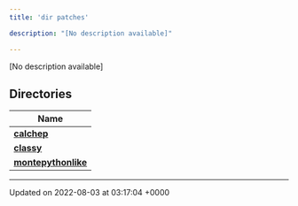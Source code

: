 ```yaml
---
title: 'dir patches'

description: "[No description available]"

---
```







[No description available]

## Directories

| Name           |
| -------------- |
| **[calchep](/documentation/code/main/files/dir_b7305fca945916d2d342fc0d562dce91/#dir-calchep)**  |
| **[classy](/documentation/code/main/files/dir_49d5ffcf647cc6aaeb6be07ceefc5de8/#dir-classy)**  |
| **[montepythonlike](/documentation/code/main/files/dir_043e552d5f99c22ce520252b6eef3c0d/#dir-montepythonlike)**  |






-------------------------------

Updated on 2022-08-03 at 03:17:04 +0000
